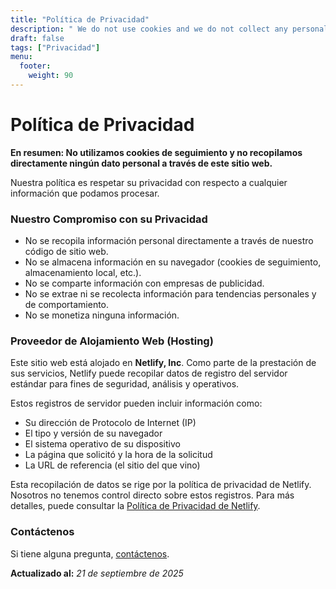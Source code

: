 ```yaml
---
title: "Política de Privacidad"
description: " We do not use cookies and we do not collect any personal data."
draft: false
tags: ["Privacidad"]
menu:
  footer:
    weight: 90
---
```


# Política de Privacidad

**En resumen: No utilizamos cookies de seguimiento y no recopilamos directamente ningún dato personal a través de este sitio web.**

Nuestra política es respetar su privacidad con respecto a cualquier información que podamos procesar.

### Nuestro Compromiso con su Privacidad

- No se recopila información personal directamente a través de nuestro código de sitio web.
- No se almacena información en su navegador (cookies de seguimiento, almacenamiento local, etc.).
- No se comparte información con empresas de publicidad.
- No se extrae ni se recolecta información para tendencias personales y de comportamiento.
- No se monetiza ninguna información.

### Proveedor de Alojamiento Web (Hosting)

Este sitio web está alojado en **Netlify, Inc**. Como parte de la prestación de sus servicios, Netlify puede recopilar datos de registro del servidor estándar para fines de seguridad, análisis y operativos.

Estos registros de servidor pueden incluir información como:

- Su dirección de Protocolo de Internet (IP)
- El tipo y versión de su navegador
- El sistema operativo de su dispositivo
- La página que solicitó y la hora de la solicitud
- La URL de referencia (el sitio del que vino)

Esta recopilación de datos se rige por la política de privacidad de Netlify. Nosotros no tenemos control directo sobre estos registros. Para más detalles, puede consultar la [Política de Privacidad de Netlify](https://www.netlify.com/privacy/).

### Contáctenos

Si tiene alguna pregunta, [contáctenos](/contact/).

**Actualizado al:** *21 de septiembre de 2025*
